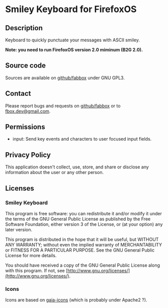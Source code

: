 Smiley Keyboard for FirefoxOS
=============================

Description
-----------
Keyboard to quickly punctuate your messages with ASCII smiley.

**Note: you need to run FirefoxOS version 2.0 miminum (B2G 2.0).**



Source code
-----------
Sources are available on [github/fabbox](https://github.com/fabbox/SmileyKB) under GNU GPL3.

Contact
--------
Please report bugs and requests on
[github/fabbox](https://github.com/fabbox/SmileyKB) or to
<fbox.dev@gmail.com>.

Permissions
-----------

* input: Send key events and characters to user focused input fields.

Privacy Policy
--------------

This application doesn't collect, use, store, and share or disclose any
information about the user or any other person.

Licenses
--------

### Smiley Keyboard

This program is free software: you can redistribute it and/or modify
it under the terms of the GNU General Public License as published by
the Free Software Foundation, either version 3 of the License, or
(at your option) any later version.

This program is distributed in the hope that it will be useful,
but WITHOUT ANY WARRANTY; without even the implied warranty of
MERCHANTABILITY or FITNESS FOR A PARTICULAR PURPOSE. See the
GNU General Public License for more details.

You should have received a copy of the GNU General Public License
along with this program.  If not, see [http://www.gnu.org/licenses/](http://www.gnu.org/licenses/).

### Icons
Icons are based on [gaia-icons](https://github.com/gaia-components/gaia-icons) (which is probably
under Apache2 ?).
